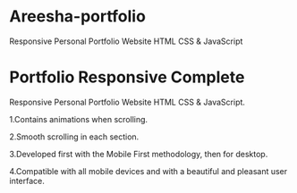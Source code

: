 # Areesha-portfolio
Responsive Personal Portfolio Website HTML CSS &amp; JavaScript 
# Portfolio Responsive Complete
Responsive Personal Portfolio Website HTML CSS & JavaScript.

1.Contains animations when scrolling.

2.Smooth scrolling in each section.

3.Developed first with the Mobile First methodology, then for desktop.

4.Compatible with all mobile devices and with a beautiful and pleasant user interface.


